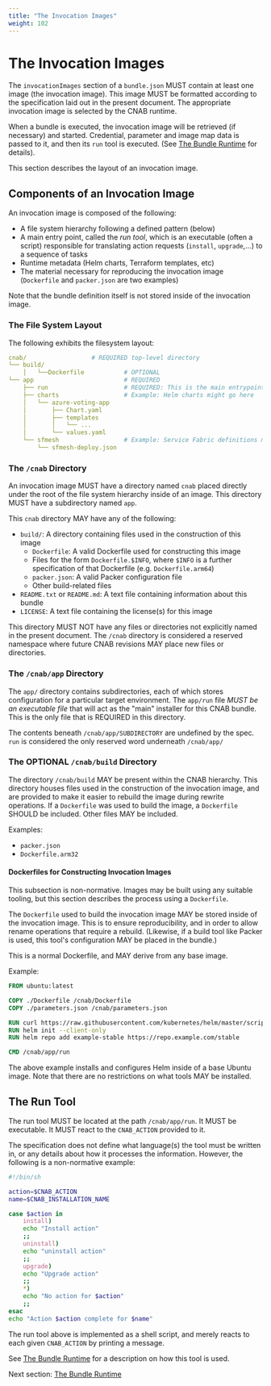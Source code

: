 ```yaml
---
title: "The Invocation Images"
weight: 102
---
```


# The Invocation Images

The `invocationImages` section of a `bundle.json` MUST contain at least one image (the invocation image). This image MUST be formatted according to the specification laid out in the present document.
The appropriate invocation image is selected by the CNAB runtime.

When a bundle is executed, the invocation image will be retrieved (if necessary) and started. Credential, parameter and image map data is passed to it, and then its `run` tool is executed. (See [The Bundle Runtime](103-bundle-runtime.md) for details).

This section describes the layout of an invocation image.

## Components of an Invocation Image

An invocation image is composed of the following:

- A file system hierarchy following a defined pattern (below)
- A main entry point, called the _run tool_, which is an executable (often a script) responsible for translating action requests (`install`, `upgrade`,...) to a sequence of tasks
- Runtime metadata (Helm charts, Terraform templates, etc)
- The material necessary for reproducing the invocation image (`Dockerfile` and `packer.json` are two examples)

Note that the bundle definition itself is not stored inside of the invocation image.

### The File System Layout

The following exhibits the filesystem layout:

```yaml
cnab/                  # REQUIRED top-level directory
└── build/
    │   └──Dockerfile           # OPTIONAL
└── app                         # REQUIRED
    ├── run                     # REQUIRED: This is the main entrypoint, and MUST be executable
    ├── charts                  # Example: Helm charts might go here
    │   └── azure-voting-app
    │       ├── Chart.yaml
    │       ├── templates
    │       │   └── ...
    │       └── values.yaml
    └── sfmesh                  # Example: Service Fabric definitions might go here
        └── sfmesh-deploy.json
```

### The `/cnab` Directory

An invocation image MUST have a directory named `cnab` placed directly under the root of the file system hierarchy inside of an image. This directory MUST have a subdirectory named `app`.

This `cnab` directory MAY have any of the following:

- `build/`: A directory containing files used in the construction of this image
  - `Dockerfile`: A valid Dockerfile used for constructing this image
  - Files for the form `Dockerfile.$INFO`, where `$INFO` is a further specification of that Dockerfile (e.g. `Dockerfile.arm64`)
  - `packer.json`: A valid Packer configuration file
  - Other build-related files
- `README.txt` or `README.md`: A text file containing information about this bundle
- `LICENSE`: A text file containing the license(s) for this image

This directory MUST NOT have any files or directories not explicitly named in the present document. The `/cnab` directory is considered a reserved namespace where future CNAB revisions MAY place new files or directories.

### The `/cnab/app` Directory

The `app/` directory contains subdirectories, each of which stores configuration for a particular target environment. The `app/run` file _MUST be an executable file_ that will act as the "main" installer for this CNAB bundle. This is the only file that is REQUIRED in this directory.

The contents beneath `/cnab/app/SUBDIRECTORY` are undefined by the spec. `run` is considered the only reserved word underneath `/cnab/app/`

### The OPTIONAL `/cnab/build` Directory

The directory `/cnab/build` MAY be present within the CNAB hierarchy. This directory houses files used in the construction of the invocation image, and are provided to make it easier to rebuild the image during rewrite operations. If a `Dockerfile` was used to build the image, a `Dockerfile` SHOULD be included. Other files MAY be included.

Examples:
- `packer.json`
- `Dockerfile.arm32`

#### Dockerfiles for Constructing Invocation Images

This subsection is non-normative. Images may be built using any suitable tooling, but this section describes the process using a `Dockerfile`.

The `Dockerfile` used to build the invocation image MAY be stored inside of the invocation image. This is to ensure reproducibility, and in order to allow rename operations that require a rebuild. (Likewise, if a build tool like Packer is used, this tool's configuration MAY be placed in the bundle.)

This is a normal Dockerfile, and MAY derive from any base image.

Example:

```Dockerfile
FROM ubuntu:latest

COPY ./Dockerfile /cnab/Dockerfile
COPY ./parameters.json /cnab/parameters.json

RUN curl https://raw.githubusercontent.com/kubernetes/helm/master/scripts/get | bash
RUN helm init --client-only
RUN helm repo add example-stable https://repo.example.com/stable

CMD /cnab/app/run
```

The above example installs and configures Helm inside of a base Ubuntu image. Note that there are no restrictions on what tools MAY be installed.

## The Run Tool

The run tool MUST be located at the path `/cnab/app/run`. It MUST be executable. It MUST react to the `CNAB_ACTION` provided to it.

The specification does not define what language(s) the tool must be written in, or any details about how it processes the information. However, the following is a non-normative example:

```bash
#!/bin/sh

action=$CNAB_ACTION
name=$CNAB_INSTALLATION_NAME

case $action in
    install)
    echo "Install action"
    ;;
    uninstall)
    echo "uninstall action"
    ;;
    upgrade)
    echo "Upgrade action"
    ;;
    *)
    echo "No action for $action"
    ;;
esac
echo "Action $action complete for $name"
```

The run tool above is implemented as a shell script, and merely reacts to each given `CNAB_ACTION` by printing a message.

See [The Bundle Runtime](103-bundle-runtime.md) for a description on how this tool is used.

Next section: [The Bundle Runtime](103-bundle-runtime.md)
